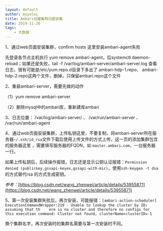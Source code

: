 ```yaml
---
layout: default
author: muyalei
title: Ambari创建集群问题收集
date: 2019-11-26
tags:
    - 大数据
---
```


 1、通过web页面安装集群，confirm hosts 这里安装ambari-agent失败
 
先登录各节点主机执行 yum remove ambari-agent，后systemctl daemon-reload；如果还是失败，tail -f /var/log/ambari-server/ambari-server.log 查看日志，很有可能是/etc/yum.repo.d目录下多出了 ambari-hdp-1.repo、 ambari-hdp-2.repo这两个文件，删掉，只保留ambari.repo这个文件
 
 2、重装ambari-server，需要先做的动作
 
 （1）yum remove ambari-server
 
 （2）删除mysql中的ambari库，重新建库ambari
 
3、日志位置： /var/log/ambari-server/ 、 /var/run/ambari-server 、 /var/run/ambari-agent
 
4、通过web页面安装集群，上传私钥这里，不要复制，将ambari-server所在服务器`~/.ssh/id_rsa`文件下载后使用上传文件的方式上传，这一页的添加集群包含的服务器这里
    ，需要填写服务器的FQDN，如 `master.ambari.com`，一台服务器一行。
 
如果上传私钥后，后续操作报错，日志还是显示公钥认证报错：`Permission denied (publickey,gssapi-keyex,gssapi-with-mic)`，使用`ssh-keygen -t dsa`的方式替代rsa    的方式生成密钥。

*参考：*[https://blog.csdn.net/wang_zhenwei/article/details/53955871](https://blog.csdn.net/wang_zhenwei/article/details/53955871)
 
5、第一次安装集群失败后，再次安装，可能报错：`[ambari-action-scheduler] ExecutionCommandWrapper:219 - Unable to lookup the cluster by ID; assuming that th    ere is no cluster and therefore no configs for this execution command: Cluster not found, clusterName=clusterID=-1`

换个集群名字，再次安装时的集群名需要与第一次安装时不同。



